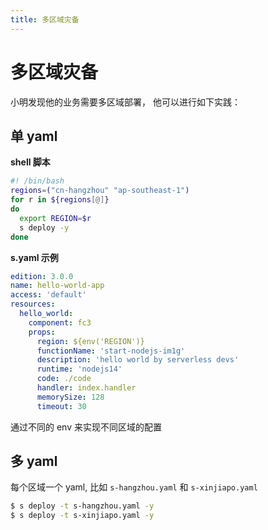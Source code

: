 ```yaml
---
title: 多区域灾备
---
```

# 多区域灾备

小明发现他的业务需要多区域部署， 他可以进行如下实践：

## 单 yaml

**shell 脚本**

```bash
#! /bin/bash
regions=("cn-hangzhou" "ap-southeast-1")
for r in ${regions[@]}
do
  export REGION=$r
  s deploy -y
done
```

**s.yaml 示例**

```yaml
edition: 3.0.0
name: hello-world-app
access: 'default'
resources:
  hello_world:
    component: fc3
    props:
      region: ${env('REGION')}
      functionName: 'start-nodejs-im1g'
      description: 'hello world by serverless devs'
      runtime: 'nodejs14'
      code: ./code
      handler: index.handler
      memorySize: 128
      timeout: 30
```

通过不同的 env 来实现不同区域的配置

## 多 yaml

每个区域一个 yaml,  比如 `s-hangzhou.yaml` 和 `s-xinjiapo.yaml`

```bash
$ s deploy -t s-hangzhou.yaml -y
$ s deploy -t s-xinjiapo.yaml -y
```
